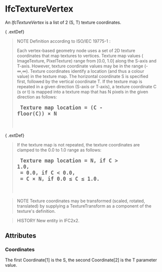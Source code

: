 # IfcTextureVertex

An _IfcTextureVertex_ is a list of 2 (S, T) texture coordinates.
<!-- end of short definition -->

{ .extDef}
> NOTE Definition according to ISO/IEC 19775-1 :
>
> Each vertex-based geometry node uses a set of 2D texture coordinates that map textures to vertices. Texture map values ( ImageTexture, PixelTexture) range from [0.0, 1.0] along the S-axis and T-axis. However, texture coordinate values may be in the range (-∞,∞). Texture coordinates identify a location (and thus a colour value) in the texture map. The horizontal coordinate S is specified first, followed by the vertical coordinate T. If the texture map is repeated in a given direction (S-axis or T-axis), a texture coordinate C (s or t) is mapped into a texture map that has N pixels in the given direction as follows: <pre style=" font-size:larger;">
<b>Texture map location = (C - floor(C)) × N</b>
</pre>

{ .extDef}
> If the texture map is not repeated, the texture coordinates are clamped to the 0.0 to 1.0 range as follows: <pre style=" font-size:larger;">
<b>Texture map location = N,   if C > 1.0,
<br>           = 0.0,  if C < 0.0,
<br>           = C × N, if 0.0 ≤ C ≤ 1.0.</b>
</pre>

> NOTE Texture coordinates may be transformed (scaled, rotated, translated) by supplying a TextureTransform as a component of the texture's definition.

> HISTORY New entity in IFC2x2.

## Attributes

### Coordinates
The first Coordinate[1] is the S, the second Coordinate[2] is the T parameter value.
